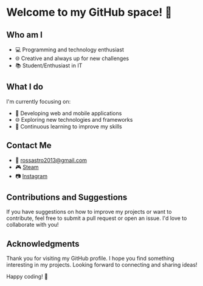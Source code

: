 # Welcome to my GitHub space! 👋

## Who am I

- 💻 Programming and technology enthusiast
- 🌐 Creative and always up for new challenges
- 📚 Student/Enthusiast in IT

## What I do

I'm currently focusing on:

- 🚀 Developing web and mobile applications
- 🌐 Exploring new technologies and frameworks
- 📖 Continuous learning to improve my skills

## Contact Me

- 📧 rossastro2013@gmail.com
- 🎮 [Steam](https://steamcommunity.com/id/fallerr/)
- 📷 [Instagram](https://www.instagram.com/luigi.guidx/)

## Contributions and Suggestions

If you have suggestions on how to improve my projects or want to contribute, feel free to submit a pull request or open an issue. I'd love to collaborate with you!

## Acknowledgments

Thank you for visiting my GitHub profile. I hope you find something interesting in my projects. Looking forward to connecting and sharing ideas!

Happy coding! 🚀
